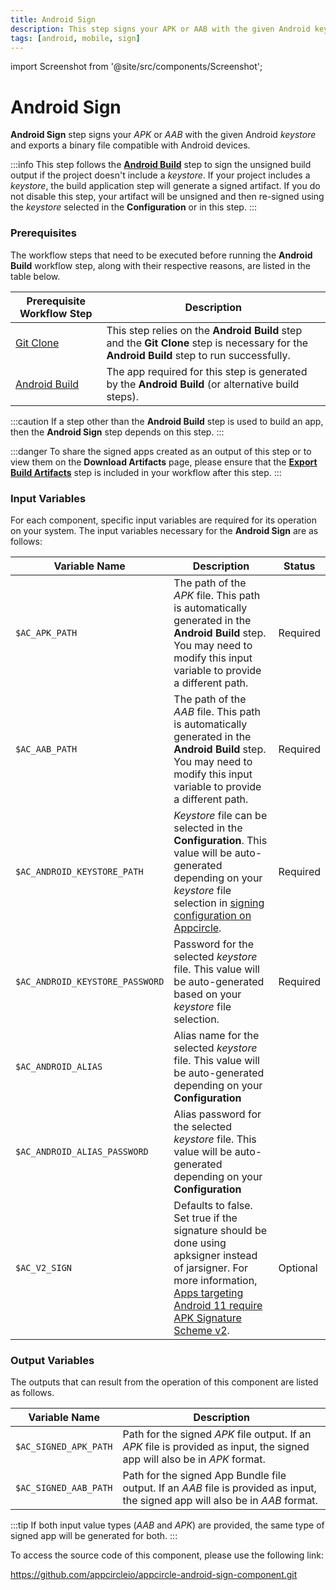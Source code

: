 ```yaml
---
title: Android Sign
description: This step signs your APK or AAB with the given Android keystore and exports a binary file compatible with Android devices.
tags: [android, mobile, sign]
---
```


import Screenshot from '@site/src/components/Screenshot';

# Android Sign

**Android Sign** step signs your *APK* or *AAB* with the given Android *keystore* and exports a binary file compatible with Android devices.

:::info
This step follows the [**Android Build**](https://docs.appcircle.io/workflows/android-specific-workflow-steps#android-build) step to sign the unsigned build output if the project doesn't include a *keystore*. If your project includes a *keystore*, the build application step will generate a signed artifact. If you do not disable this step, your artifact will be unsigned and then re-signed using the *keystore* selected in the **Configuration** or in this step.
:::

### Prerequisites
The workflow steps that need to be executed before running the **Android Build** workflow step, along with their respective reasons, are listed in the table below.

| Prerequisite Workflow Step                      | Description                                     |
|-------------------------------------------------|-------------------------------------------------|
| [Git Clone](https://docs.appcircle.io/workflows/common-workflow-steps/#git-clone) | This step relies on the **Android Build** step and the **Git Clone** step is necessary for the **Android Build** step to run successfully. |
| [Android Build](https://docs.appcircle.io/workflows/android-specific-workflow-steps#android-build) | The app required for this step is generated by the **Android Build** (or alternative build steps). |

:::caution
If a step other than the **Android Build** step is used to build an app, then the **Android Sign** step depends on this step.
:::

<Screenshot url='https://cdn.appcircle.io/docs/assets/android-workflow-components-android-sign_0.png' alt="image1" />

:::danger
To share the signed apps created as an output of this step or to view them on the **Download Artifacts** page, please ensure that the [**Export Build Artifacts**](https://docs.appcircle.io/workflows/common-workflow-steps/#export-build-artifacts) step is included in your workflow after this step.
:::

### Input Variables
For each component, specific input variables are required for its operation on your system. The input variables necessary for the **Android Sign** are as follows:

<Screenshot url='https://cdn.appcircle.io/docs/assets/android-workflow-components-android-sign_1.png' alt="image1" />

| Variable Name               | Description                                  | Status |
|-----------------------------|----------------------------------------------|--------|
| `$AC_APK_PATH` | The path of the *APK* file. This path is automatically generated in the **Android Build** step. You may need to modify this input variable to provide a different path. | Required |
| `$AC_AAB_PATH` | The path of the *AAB* file. This path is automatically generated in the **Android Build** step. You may need to modify this input variable to provide a different path. | Required |
| `$AC_ANDROID_KEYSTORE_PATH` | *Keystore* file can be selected in the **Configuration**. This value will be auto-generated depending on your *keystore* file selection in [signing configuration on Appcircle](https://docs.appcircle.io/build/building-android-applications#signing). | Required |
| `$AC_ANDROID_KEYSTORE_PASSWORD` | Password for the selected *keystore* file. This value will be auto-generated based on your *keystore* file selection. | Required |
| `$AC_ANDROID_ALIAS` | Alias name for the selected *keystore* file. This value will be auto-generated depending on your **Configuration** |
| `$AC_ANDROID_ALIAS_PASSWORD` | Alias password for the selected *keystore* file. This value will be auto-generated depending on your **Configuration** |
| `$AC_V2_SIGN` | Defaults to false. Set true if the signature should be done using apksigner instead of jarsigner. For more information, [Apps targeting Android 11 require APK Signature Scheme v2](https://developer.android.com/about/versions/11/behavior-changes-11#minimum-signature-scheme). | Optional |

### Output Variables
The outputs that can result from the operation of this component are listed as follows.

<Screenshot url='https://cdn.appcircle.io/docs/assets/android-workflow-components-android-sign_2.png' alt="image2" />

| Variable Name          | Description                                 |
|------------------------|---------------------------------------------|
| `$AC_SIGNED_APK_PATH`  | Path for the signed *APK* file output. If an *APK* file is provided as input, the signed app will also be in *APK* format. |
| `$AC_SIGNED_AAB_PATH`  | Path for the signed App Bundle file output. If an *AAB* file is provided as input, the signed app will also be in *AAB* format. |

:::tip
If both input value types (*AAB* and *APK*) are provided, the same type of signed app will be generated for both.
:::

To access the source code of this component, please use the following link:

https://github.com/appcircleio/appcircle-android-sign-component.git
